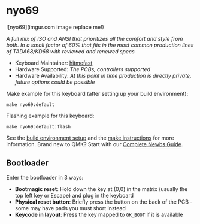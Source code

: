 # nyo69

![nyo69](imgur.com image replace me!)

*A full mix of ISO and ANSI that prioritizes all the comfort and style from both. In a small factor of 60% that fits in the most common production lines of TADA68/KD68 with reviewed and renewed specs*

* Keyboard Maintainer: [hitmefast](https://github.com/hitmefast)
* Hardware Supported: *The PCBs, controllers supported*
* Hardware Availability: *At this point in time production is directly private, future options could be possible*

Make example for this keyboard (after setting up your build environment):

    make nyo69:default

Flashing example for this keyboard:

    make nyo69:default:flash

See the [build environment setup](https://docs.qmk.fm/#/getting_started_build_tools) and the [make instructions](https://docs.qmk.fm/#/getting_started_make_guide) for more information.
Brand new to QMK? Start with our [Complete Newbs Guide](https://docs.qmk.fm/#/newbs).

## Bootloader

Enter the bootloader in 3 ways:

* **Bootmagic reset**: Hold down the key at (0,0) in the matrix (usually the top left key or Escape) and plug in the keyboard
* **Physical reset button**: Briefly press the button on the back of the PCB - some may have pads you must short instead
* **Keycode in layout**: Press the key mapped to `QK_BOOT` if it is available
